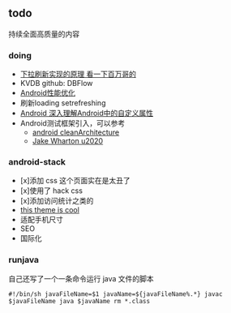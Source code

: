 ## todo

持续全面高质量的内容 

### doing

- [下拉刷新实现的原理 看一下百万哥的](https://github.com/liaohuqiu/android-Ultra-Pull-To-Refresh.git)
- KVDB github: DBFlow
- [Android性能优化](http://www.stuq.org/courseware/966/1129)
- 刷新loading setrefreshing
- [Android 深入理解Android中的自定义属性](http://blog.csdn.net/lmj623565791/article/details/45022631)
- Android测试框架引入，可以参考
	- [android cleanArchitecture](https://github.com/android10/Android-CleanArchitecture)
	- [Jake Wharton u2020](https://github.com/JakeWharton/u2020)


### android-stack

- [x]添加 css 这个页面实在是太丑了
- [x]使用了 hack css 
- [x]添加访问统计之类的
- [this theme is cool](https://zeit.co/)
- 适配手机尺寸
- SEO
- 国际化



### runjava

自己还写了一个一条命令运行 java 文件的脚本

`
 #!/bin/sh
 javaFileName=$1
 javaName=${javaFileName%.*}
 javac $javaFileName
 java $javaName
 rm *.class
`



